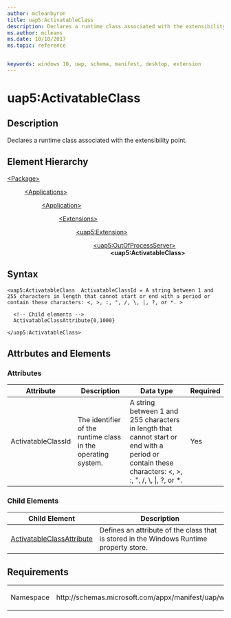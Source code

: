 ```yaml
---
author: mcleanbyron
title: uap5:ActivatableClass
description: Declares a runtime class associated with the extensibility point.
ms.author: mcleans
ms.date: 10/10/2017
ms.topic: reference


keywords: windows 10, uwp, schema, manifest, desktop, extension 
---
```


# uap5:ActivatableClass

## Description
Declares a runtime class associated with the extensibility point.

## Element Hierarchy
<dl>
<dt><a href="element-package.md">&lt;Package&gt;</a></dt>
<dd>
<dl>
<dt><a href="element-applications.md">&lt;Applications&gt;</a></dt>
<dd>
<dl>
<dt><a href="element-application.md">&lt;Application&gt;</a></dt>
<dd>
<dl>
<dt><a href="element-1-extensions.md">&lt;Extensions&gt;</a></dt>
<dd>
<dl>
<dt><a href="element-uap5-extension.md">&lt;uap5:Extension&gt;</a></dt>
<dd>
<dl>
<dt><a href="element-uap5-outofprocessserver.md">&lt;uap5:OutOfProcessServer&gt;</a></dt>
<dd><b>&lt;uap5:ActivatableClass&gt;</b></dd>
</dl>
</dd>
</dl>
</dd>
</dl>
</dd>
</dl>
</dd>
</dl>
</dd>
</dl>

## Syntax
```syntax
<uap5:ActivatableClass  ActivatableClassId = A string between 1 and 255 characters in length that cannot start or end with a period or contain these characters: <, >, :, ", /, \, |, ?, or *. >

  <!-- Child elements -->
  ActivatableClassAttribute{0,1000}

</uap5:ActivatableClass>
```


## Attrbutes and Elements

### Attributes
| Attribute | Description | Data type | Required |
|-----------|-------------|-----------|----------|
| ActivatableClassId | The identifier of the runtime class in the operating system. | A string between 1 and 255 characters in length that cannot start or end with a period or contain these characters: &lt;, &gt;, :, &quot;, /, &#92;, &#124;, ?, or *. | Yes |

### Child Elements

| Child Element | Description |
|---------------|-------------|
| [ActivatableClassAttribute](element-uap5-ActivatableClassAttribute.md) | Defines an attribute of the class that is stored in the Windows Runtime property store. |

## Requirements

<table>
<colgroup>
<col width="50%" />
<col width="50%" />
</colgroup>
<tbody>
<tr class="odd">
<td><p>Namespace</p></td>
<td><p>http://schemas.microsoft.com/appx/manifest/uap/windows10/5</p></td>
</tr>
</tbody>
</table>